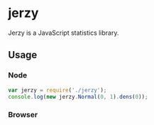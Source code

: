 # jerzy

Jerzy is a JavaScript statistics library.

## Usage
### Node

```javascript
var jerzy = require('./jerzy');
console.log(new jerzy.Normal(0, 1).dens(0));
```

### Browser

